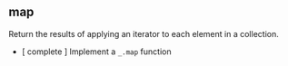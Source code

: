 ## map
Return the results of applying an iterator to each element in a collection.

* [ complete ] Implement a `_.map` function


